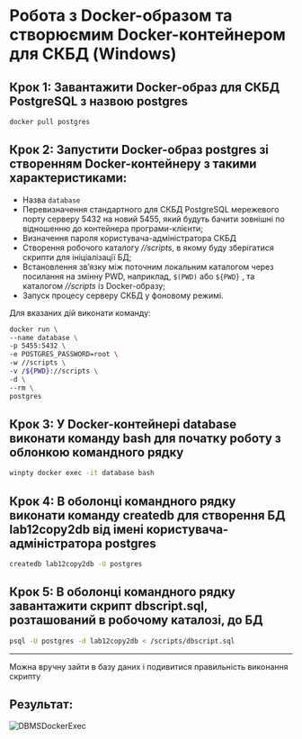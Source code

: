 # Робота з Docker-образом та створюємим Docker-контейнером для СКБД (Windows)

## Крок 1: Завантажити Docker-образ для СКБД PostgreSQL з назвою postgres

`````bash
docker pull postgres
`````

## Крок 2: Запустити Docker-образ postgres зі створенням Docker-контейнеру з такими характеристиками:

- Назва `database`
- Перевизначення стандартного для СКБД PostgreSQL мережевого порту серверу 5432 на новий 5455, який будуть бачити зовнішні по відношенню до контейнера програми-клієнти;
- Визначення пароля користувача-адміністратора СКБД
- Створення робочого каталогу _//scripts_, в якому буду зберігатися скрипти для ініціалізації БД;
- Встановлення зв’язку між поточним локальним каталогом через посилання на змінну PWD, наприклад, `$(PWD)` або `${PWD}` , та каталогом _//scripts_ із Docker-образу;
- Запуск процесу серверу СКБД у фоновому режимі.

Для вказаних дій виконати команду:
`````bash
docker run \
--name database \
-p 5455:5432 \
-e POSTGRES_PASSWORD=root \
-w //scripts \
-v /${PWD}://scripts \
-d \
--rm \
postgres
`````

## Крок 3: У Docker-контейнері database виконати команду bash для початку роботу з облонкою командного рядку
`````bash
winpty docker exec -it database bash
`````

## Крок 4: В оболонці командного рядку виконати команду createdb для створення БД lab12copy2db від імені користувача-адміністратора postgres
`````bash
createdb lab12copy2db -U postgres
`````

## Крок 5: В оболонці командного рядку завантажити скрипт dbscript.sql, розташований в робочому каталозі, до БД
`````bash
psql -U postgres -d lab12copy2db < /scripts/dbscript.sql
`````
-----
Можна вручну зайти в базу даних і подивитися правильність виконання скрипту

## Результат:
![DBMSDockerExec](https://github.com/oleksandrblazhko/ai-212-majorova/assets/90724127/ef55b75e-481d-4fa8-85b9-3c835d44e743)
